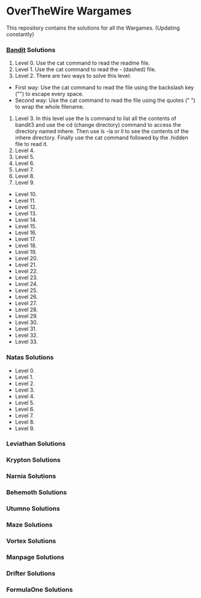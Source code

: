 # OverTheWire Wargames
This repository contains the solutions for all the Wargames. (Updating constantly)

### [Bandit](https://overthewire.org/wargames/bandit/) Solutions
1. Level 0. Use the cat command to read the readme file.
1. Level 1. Use the cat command to read the - (dashed) file.
1. Level 2. There are two ways to solve this level:
  - First way: Use the cat command to read the file using the backslash key ("\") to escape every space.
  - Second way: Use the cat command to read the file using the quotes (" ") to wrap the whole filename.
1. Level 3. In this level use the ls command to list all the contents of bandit3 and use the cd (change directory) command to access the directory named inhere. Then use ls -la or ll to see the contents of the inhere directory. Finally use the cat command followed by the .hidden file to read it.
1. Level 4.
1. Level 5.
1. Level 6.
1. Level 7.
1. Level 8.
1. Level 9.
* Level 10.
* Level 11.
* Level 12.
* Level 13.
* Level 14.
* Level 15.
* Level 16.
* Level 17.
* Level 18.
* Level 19.
* Level 20.
* Level 21.
* Level 22.
* Level 23.
* Level 24.
* Level 25.
* Level 26.
* Level 27.
* Level 28.
* Level 29.
* Level 30.
* Level 31.
* Level 32.
* Level 33.

### Natas Solutions
* Level 0.
* Level 1.
* Level 2.
* Level 3.
* Level 4.
* Level 5.
* Level 6.
* Level 7.
* Level 8.
* Level 9.

### Leviathan Solutions
### Krypton Solutions
### Narnia Solutions
### Behemoth Solutions
### Utumno Solutions
### Maze Solutions
### Vortex Solutions
### Manpage Solutions
### Drifter Solutions
### FormulaOne Solutions

